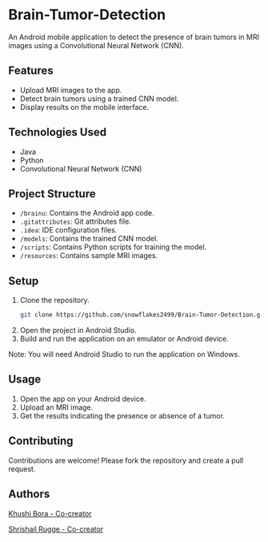 # Brain-Tumor-Detection

An Android mobile application to detect the presence of brain tumors in MRI images using a Convolutional Neural Network (CNN).

## Features
- Upload MRI images to the app.
- Detect brain tumors using a trained CNN model.
- Display results on the mobile interface.

## Technologies Used
- Java
- Python
- Convolutional Neural Network (CNN)

## Project Structure
- `/brainu`: Contains the Android app code.
- `.gitattributes`: Git attributes file.
- `.idea`: IDE configuration files.
- `/models`: Contains the trained CNN model.
- `/scripts`: Contains Python scripts for training the model.
- `/resources`: Contains sample MRI images.

## Setup
1. Clone the repository.
   ```bash
   git clone https://github.com/snowflakes2499/Brain-Tumor-Detection.git
2. Open the project in Android Studio.
3. Build and run the application on an emulator or Android device.

Note: You will need Android Studio to run the application on Windows.

## Usage
1. Open the app on your Android device.
2. Upload an MRI image.
3. Get the results indicating the presence or absence of a tumor.

## Contributing
Contributions are welcome! Please fork the repository and create a pull request.

## Authors
[Khushi Bora - Co-creator](https://github.com/snowflakes2499)

[Shrishail Rugge - Co-creator](https://github.com/ingenium9)
